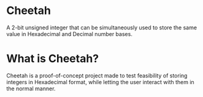 # Cheetah
A 2-bit unsigned integer that can be simultaneously used to store the same value in Hexadecimal and Decimal number bases.

# What is Cheetah?

Cheetah is a proof-of-concept project made to test feasibility of storing integers in Hexadecimal format, while letting the user interact with them in the normal manner.
